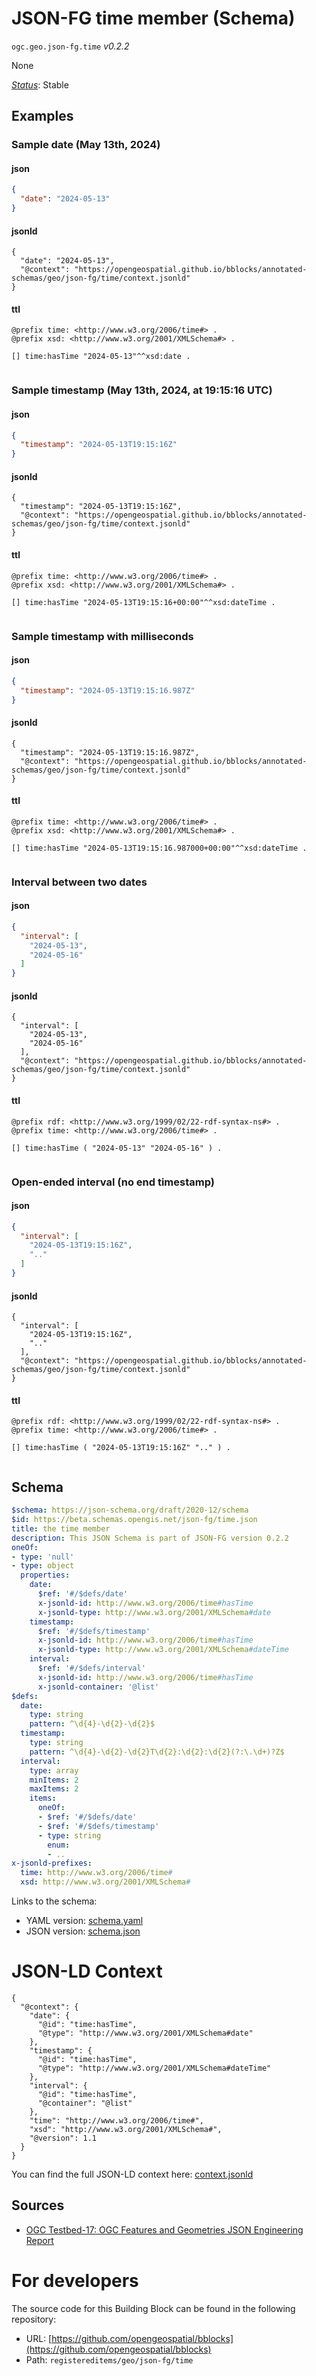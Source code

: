 
# JSON-FG time member (Schema)

`ogc.geo.json-fg.time` *v0.2.2*

None

[*Status*](http://www.opengis.net/def/status): Stable

## Examples

### Sample date (May 13th, 2024)
#### json
```json
{ 
  "date": "2024-05-13"
}

```

#### jsonld
```jsonld
{
  "date": "2024-05-13",
  "@context": "https://opengeospatial.github.io/bblocks/annotated-schemas/geo/json-fg/time/context.jsonld"
}
```

#### ttl
```ttl
@prefix time: <http://www.w3.org/2006/time#> .
@prefix xsd: <http://www.w3.org/2001/XMLSchema#> .

[] time:hasTime "2024-05-13"^^xsd:date .


```


### Sample timestamp (May 13th, 2024, at 19:15:16 UTC)
#### json
```json
{ 
  "timestamp": "2024-05-13T19:15:16Z"
}

```

#### jsonld
```jsonld
{
  "timestamp": "2024-05-13T19:15:16Z",
  "@context": "https://opengeospatial.github.io/bblocks/annotated-schemas/geo/json-fg/time/context.jsonld"
}
```

#### ttl
```ttl
@prefix time: <http://www.w3.org/2006/time#> .
@prefix xsd: <http://www.w3.org/2001/XMLSchema#> .

[] time:hasTime "2024-05-13T19:15:16+00:00"^^xsd:dateTime .


```


### Sample timestamp with milliseconds
#### json
```json
{ 
  "timestamp": "2024-05-13T19:15:16.987Z"
}

```

#### jsonld
```jsonld
{
  "timestamp": "2024-05-13T19:15:16.987Z",
  "@context": "https://opengeospatial.github.io/bblocks/annotated-schemas/geo/json-fg/time/context.jsonld"
}
```

#### ttl
```ttl
@prefix time: <http://www.w3.org/2006/time#> .
@prefix xsd: <http://www.w3.org/2001/XMLSchema#> .

[] time:hasTime "2024-05-13T19:15:16.987000+00:00"^^xsd:dateTime .


```


### Interval between two dates
#### json
```json
{ 
  "interval": [
    "2024-05-13", 
    "2024-05-16"
  ]
}

```

#### jsonld
```jsonld
{
  "interval": [
    "2024-05-13",
    "2024-05-16"
  ],
  "@context": "https://opengeospatial.github.io/bblocks/annotated-schemas/geo/json-fg/time/context.jsonld"
}
```

#### ttl
```ttl
@prefix rdf: <http://www.w3.org/1999/02/22-rdf-syntax-ns#> .
@prefix time: <http://www.w3.org/2006/time#> .

[] time:hasTime ( "2024-05-13" "2024-05-16" ) .


```


### Open-ended interval (no end timestamp)
#### json
```json
{ 
  "interval": [
    "2024-05-13T19:15:16Z",
    ".."
  ]
}

```

#### jsonld
```jsonld
{
  "interval": [
    "2024-05-13T19:15:16Z",
    ".."
  ],
  "@context": "https://opengeospatial.github.io/bblocks/annotated-schemas/geo/json-fg/time/context.jsonld"
}
```

#### ttl
```ttl
@prefix rdf: <http://www.w3.org/1999/02/22-rdf-syntax-ns#> .
@prefix time: <http://www.w3.org/2006/time#> .

[] time:hasTime ( "2024-05-13T19:15:16Z" ".." ) .


```

## Schema

```yaml
$schema: https://json-schema.org/draft/2020-12/schema
$id: https://beta.schemas.opengis.net/json-fg/time.json
title: the time member
description: This JSON Schema is part of JSON-FG version 0.2.2
oneOf:
- type: 'null'
- type: object
  properties:
    date:
      $ref: '#/$defs/date'
      x-jsonld-id: http://www.w3.org/2006/time#hasTime
      x-jsonld-type: http://www.w3.org/2001/XMLSchema#date
    timestamp:
      $ref: '#/$defs/timestamp'
      x-jsonld-id: http://www.w3.org/2006/time#hasTime
      x-jsonld-type: http://www.w3.org/2001/XMLSchema#dateTime
    interval:
      $ref: '#/$defs/interval'
      x-jsonld-id: http://www.w3.org/2006/time#hasTime
      x-jsonld-container: '@list'
$defs:
  date:
    type: string
    pattern: ^\d{4}-\d{2}-\d{2}$
  timestamp:
    type: string
    pattern: ^\d{4}-\d{2}-\d{2}T\d{2}:\d{2}:\d{2}(?:\.\d+)?Z$
  interval:
    type: array
    minItems: 2
    maxItems: 2
    items:
      oneOf:
      - $ref: '#/$defs/date'
      - $ref: '#/$defs/timestamp'
      - type: string
        enum:
        - ..
x-jsonld-prefixes:
  time: http://www.w3.org/2006/time#
  xsd: http://www.w3.org/2001/XMLSchema#

```

Links to the schema:

* YAML version: [schema.yaml](https://opengeospatial.github.io/bblocks/annotated-schemas/geo/json-fg/time/schema.json)
* JSON version: [schema.json](https://opengeospatial.github.io/bblocks/annotated-schemas/geo/json-fg/time/schema.yaml)


# JSON-LD Context

```jsonld
{
  "@context": {
    "date": {
      "@id": "time:hasTime",
      "@type": "http://www.w3.org/2001/XMLSchema#date"
    },
    "timestamp": {
      "@id": "time:hasTime",
      "@type": "http://www.w3.org/2001/XMLSchema#dateTime"
    },
    "interval": {
      "@id": "time:hasTime",
      "@container": "@list"
    },
    "time": "http://www.w3.org/2006/time#",
    "xsd": "http://www.w3.org/2001/XMLSchema#",
    "@version": 1.1
  }
}
```

You can find the full JSON-LD context here:
[context.jsonld](https://opengeospatial.github.io/bblocks/annotated-schemas/geo/json-fg/time/context.jsonld)

## Sources

* [OGC Testbed-17: OGC Features and Geometries JSON Engineering Report](http://docs.ogc.org/per/21-017r1.html)

# For developers

The source code for this Building Block can be found in the following repository:

* URL: [https://github.com/opengeospatial/bblocks](https://github.com/opengeospatial/bblocks)
* Path: `registereditems/geo/json-fg/time`

